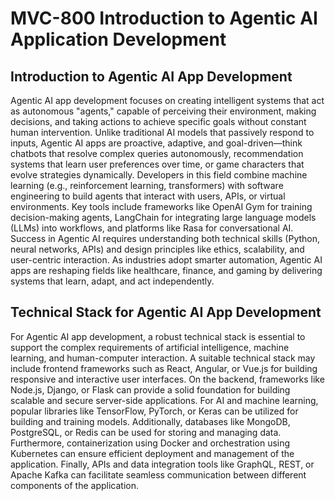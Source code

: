 # MVC-800 Introduction to Agentic AI Application Development

## Introduction to Agentic AI App Development
Agentic AI app development focuses on creating intelligent systems that act as autonomous "agents," capable of perceiving their environment, making decisions, and taking actions to achieve specific goals without constant human intervention. Unlike traditional AI models that passively respond to inputs, Agentic AI apps are proactive, adaptive, and goal-driven—think chatbots that resolve complex queries autonomously, recommendation systems that learn user preferences over time, or game characters that evolve strategies dynamically. Developers in this field combine machine learning (e.g., reinforcement learning, transformers) with software engineering to build agents that interact with users, APIs, or virtual environments. Key tools include frameworks like OpenAI Gym for training decision-making agents, LangChain for integrating large language models (LLMs) into workflows, and platforms like Rasa for conversational AI. Success in Agentic AI requires understanding both technical skills (Python, neural networks, APIs) and design principles like ethics, scalability, and user-centric interaction. As industries adopt smarter automation, Agentic AI apps are reshaping fields like healthcare, finance, and gaming by delivering systems that learn, adapt, and act independently.

## Technical Stack for Agentic AI App Development
For Agentic AI app development, a robust technical stack is essential to support the complex requirements of artificial intelligence, machine learning, and human-computer interaction. A suitable technical stack may include frontend frameworks such as React, Angular, or Vue.js for building responsive and interactive user interfaces. On the backend, frameworks like Node.js, Django, or Flask can provide a solid foundation for building scalable and secure server-side applications. For AI and machine learning, popular libraries like TensorFlow, PyTorch, or Keras can be utilized for building and training models. Additionally, databases like MongoDB, PostgreSQL, or Redis can be used for storing and managing data. Furthermore, containerization using Docker and orchestration using Kubernetes can ensure efficient deployment and management of the application. Finally, APIs and data integration tools like GraphQL, REST, or Apache Kafka can facilitate seamless communication between different components of the application.
